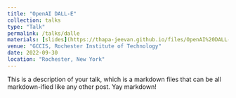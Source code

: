 ```yaml
---
title: "OpenAI DALL-E"
collection: talks
type: "Talk"
permalink: /talks/dalle
materials: [slides](https://thapa-jeevan.github.io/files/OpenAI%20DALL-E.pdf)
venue: "GCCIS, Rochester Institute of Technology"
date: 2022-09-30
location: "Rochester, New York"
---
```


This is a description of your talk, which is a markdown files that can be all markdown-ified like any other post. Yay markdown!
